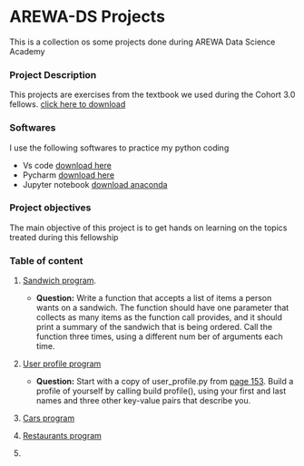 # AREWA-DS Projects
This is a collection os some projects done during AREWA Data Science Academy

### Project Description
This projects are exercises from the textbook we used during the Cohort 3.0 fellows. [click here to download](https://khwarizmi.org/wp-content/uploads/2021/04/Eric_Matthes_Python_Crash_Course_A_Hands.pdf)

### Softwares
I use the following softwares to practice my python coding
- Vs code [download here](https://code.visualstudio.com/download)
- Pycharm [download here](https://pycharm-community-edition.en.softonic.com/download)
- Jupyter notebook [download anaconda](https://www.anaconda.com/download)

### Project objectives
The main objective of this project is to get hands on learning on the topics treated during this fellowship

### Table of content
1. [Sandwich program](https://github.com/Gabby210992/AREWA-DS---Projects/blob/main/sandwich.ipynb).
   - **Question:** Write a function that accepts a list of items a person wants on a sandwich. The function should have one parameter that collects as many items as the function call provides, and it should print a summary of the sandwich that is being ordered. Call the function three times, using a different num ber of arguments each time.
2. [User profile program](https://github.com/Gabby210992/AREWA-DS---Projects/blob/main/user_profile.ipynb)
   - **Question:** Start with a copy of user_profile.py from [page 153](https://drive.google.com/file/d/1muQhFz0kzZG72ZcBo1exF9t6EzjVvSe5/view?usp=sharing). Build a profile of yourself by calling build profile(), using your first and last names and three other key-value pairs that describe you.

4. [Cars program]()
5. [Restaurants program]()
6. 
